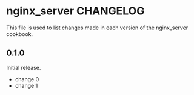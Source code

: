 # nginx_server CHANGELOG

This file is used to list changes made in each version of the nginx_server cookbook.

## 0.1.0

Initial release.

- change 0
- change 1
